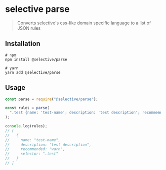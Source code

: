 # selective parse

> Converts selective's css-like domain specific language to a list of JSON rules

## Installation

```shell
# npm
npm install @selective/parse

# yarn
yarn add @selective/parse
```

## Usage

<!-- eslint-disable no-console -->

```javascript
const parse = require("@selective/parse");

const rules = parse(
  ".test {name: 'test-name'; description: 'test description'; recommended: warn}"
);

console.log(rules);
// [
//   {
//     name: "test-name",
//     description: "test description",
//     recommended: "warn",
//     selector: ".test"
//   }
// ]
```
